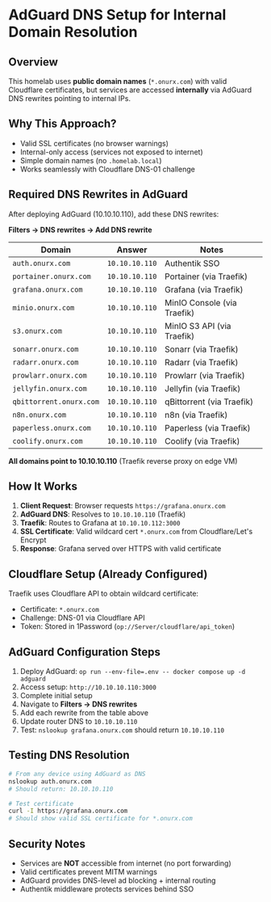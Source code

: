 # AdGuard DNS Setup for Internal Domain Resolution

## Overview

This homelab uses **public domain names** (`*.onurx.com`) with valid Cloudflare certificates, but services are accessed **internally** via AdGuard DNS rewrites pointing to internal IPs.

## Why This Approach?

- Valid SSL certificates (no browser warnings)
- Internal-only access (services not exposed to internet)
- Simple domain names (no `.homelab.local`)
- Works seamlessly with Cloudflare DNS-01 challenge

## Required DNS Rewrites in AdGuard

After deploying AdGuard (10.10.10.110), add these DNS rewrites:

**Filters → DNS rewrites → Add DNS rewrite**

| Domain | Answer | Notes |
|--------|--------|-------|
| `auth.onurx.com` | `10.10.10.110` | Authentik SSO |
| `portainer.onurx.com` | `10.10.10.110` | Portainer (via Traefik) |
| `grafana.onurx.com` | `10.10.10.110` | Grafana (via Traefik) |
| `minio.onurx.com` | `10.10.10.110` | MinIO Console (via Traefik) |
| `s3.onurx.com` | `10.10.10.110` | MinIO S3 API (via Traefik) |
| `sonarr.onurx.com` | `10.10.10.110` | Sonarr (via Traefik) |
| `radarr.onurx.com` | `10.10.10.110` | Radarr (via Traefik) |
| `prowlarr.onurx.com` | `10.10.10.110` | Prowlarr (via Traefik) |
| `jellyfin.onurx.com` | `10.10.10.110` | Jellyfin (via Traefik) |
| `qbittorrent.onurx.com` | `10.10.10.110` | qBittorrent (via Traefik) |
| `n8n.onurx.com` | `10.10.10.110` | n8n (via Traefik) |
| `paperless.onurx.com` | `10.10.10.110` | Paperless (via Traefik) |
| `coolify.onurx.com` | `10.10.10.110` | Coolify (via Traefik) |

**All domains point to 10.10.10.110** (Traefik reverse proxy on edge VM)

## How It Works

1. **Client Request**: Browser requests `https://grafana.onurx.com`
2. **AdGuard DNS**: Resolves to `10.10.10.110` (Traefik)
3. **Traefik**: Routes to Grafana at `10.10.10.112:3000`
4. **SSL Certificate**: Valid wildcard cert `*.onurx.com` from Cloudflare/Let's Encrypt
5. **Response**: Grafana served over HTTPS with valid certificate

## Cloudflare Setup (Already Configured)

Traefik uses Cloudflare API to obtain wildcard certificate:
- Certificate: `*.onurx.com`
- Challenge: DNS-01 via Cloudflare API
- Token: Stored in 1Password (`op://Server/cloudflare/api_token`)

## AdGuard Configuration Steps

1. Deploy AdGuard: `op run --env-file=.env -- docker compose up -d adguard`
2. Access setup: `http://10.10.10.110:3000`
3. Complete initial setup
4. Navigate to **Filters → DNS rewrites**
5. Add each rewrite from the table above
6. Update router DNS to `10.10.10.110`
7. Test: `nslookup grafana.onurx.com` should return `10.10.10.110`

## Testing DNS Resolution

```bash
# From any device using AdGuard as DNS
nslookup auth.onurx.com
# Should return: 10.10.10.110

# Test certificate
curl -I https://grafana.onurx.com
# Should show valid SSL certificate for *.onurx.com
```

## Security Notes

- Services are **NOT** accessible from internet (no port forwarding)
- Valid certificates prevent MITM warnings
- AdGuard provides DNS-level ad blocking + internal routing
- Authentik middleware protects services behind SSO
